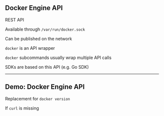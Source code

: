 ## Docker Engine API

REST API

Available through `/var/run/docker.sock`

Can be published on the network

`docker` is an API wrapper

`docker` subcommands usually wrap multiple API calls

SDKs are based on this API (e.g. Go SDK)

---

## Demo: Docker Engine API

Replacement for `docker version`

<!-- include: api-0.command -->

If `curl` is missing

<!-- include: api-1.command -->
